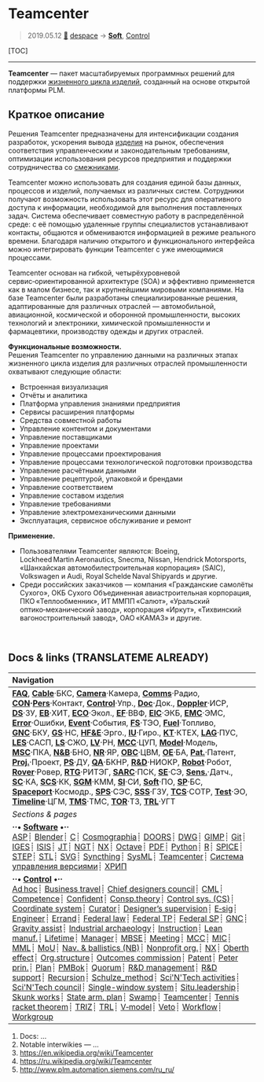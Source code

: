 # Teamcenter
> 2019.05.12 [🚀](../index/index.md) [despace](index.md) → **[Soft](soft.md)**, [Control](control.md)

[TOC]

---

**Teamcenter** — пакет масштабируемых программных решений для поддержки [жизненного цикла изделий](pl.md), созданный на основе открытой платформы PLM.



## Краткое описание
Решения Teamcenter предназначены для интенсификации создания разработок, ускорения вывода [изделия](unit.md) на рынок, обеспечения соответствия управленческим и законодательным требованиям, оптимизации использования ресурсов предприятия и поддержки сотрудничества со [смежниками](contact.md).

Teamcenter можно использовать для создания единой базы данных, процессов и изделий, получаемых из различных систем. Сотрудники получают возможность использовать этот ресурс для оперативного доступа к информации, необходимой для выполнения поставленных задач. Система обеспечивает совместную работу в распределённой среде: с её помощью удаленные группы специалистов устанавливают контакты, общаются и обмениваются информацией в режиме реального времени. Благодаря наличию открытого и функционального интерфейса можно интегрировать функции Teamcenter с уже имеющимися процессами.

Teamcenter основан на гибкой, четырёхуровневой сервис‑ориентированной архитектуре (SOA) и эффективно применяется как в малом бизнесе, так и крупнейшими мировыми компаниями. На базе Teamcenter были разработаны специализированные решения, адаптированные для различных отраслей — автомобильной, авиационной, космической и оборонной промышленности, высоких технологий и электроники, химической промышленности и фармацевтики, производству одежды и других отраслей.

**Функциональные возможности.**  
Решения Teamcenter по управлению данными на различных этапах жизненного цикла изделия для различных отраслей промышленности охватывают следующие области:

   - Встроенная визуализация
   - Отчёты и аналитика
   - Платформа управления знаниями предприятия
   - Сервисы расширения платформы
   - Средства совместной работы
   - Управление контентом и документами
   - Управление поставщиками
   - Управление проектами
   - Управление процессами проектирования
   - Управление процессами технологической подготовки производства
   - Управление расчётными данными
   - Управление рецептурой, упаковкой и брендами
   - Управление соответствием
   - Управление составом изделия
   - Управление требованиями
   - Управление электромеханическими данными
   - Эксплуатация, сервисное обслуживание и ремонт

**Применение.**

   - Пользователями Teamcenter являются: Boeing, Lockheed Martin Aeronautics, Snecma, Nissan, Hendrick Motorsports, «Шанхайская автомобилестроительная корпорация» (SAIC), Volkswagen и Audi, Royal Schelde Naval Shipyards и другие.
   - Среди российских заказчиков — компания «Гражданские самолёты Сухого», ОКБ Сухого Объединенная авиастроительная корпорация, ПКО «Теплообменник», ИТ ММПП «Салют», «Уральский оптико‑механический завод», корпорация «Иркут», «Тихвинский вагоностроительный завод», ОАО «КАМАЗ» и другие.



<p style="page-break-after:always"> </p>

## Docs & links (TRANSLATEME ALREADY)
|Navigation|
|:--|
|**[FAQ](faq.md)**, **[Cable](cable.md)**·БКС, **[Camera](cam.md)**·Камера, **[Comms](comms.md)**·Радио, **[CON](contact.md)·[Pers](person.md)**·Контакт, **[Control](control.md)**·Упр., **[Doc](doc.md)**·Док., **[Doppler](doppler.md)**·ИСР, **[DS](ds.md)**·ЗУ, **[EB](eb.md)**·ХИТ, **[ECO](ecology.md)**·Экол., **[EF](ef.md)**·ВВФ, **[ElC](elc.md)**·ЭКБ, **[EMC](emc.md)**·ЭМС, **[Error](error.md)**·Ошибки, **[Event](event.md)**·События, **[FS](fs.md)**·ТЭО, **[Fuel](fuel.md)**·Топливо, **[GNC](gnc.md)**·БКУ, **[GS](scs.md)**·НС, **[HF&E](hfe.md)**·Эрго., **[IU](iu.md)**·Гиро., **[KT](kt.md)**·КТЕХ, **[LAG](lag.md)**·ПУC, **[LES](les.md)**·САСП, **[LS](ls.md)**·СЖО, **[LV](lv.md)**·РН, **[MCC](mcc.md)**·ЦУП, **[Model](model.md)**·Модель, **[MSC](sc.md)**·ПКА, **[N&B](nnb.md)**·БНО, **[NR](nr.md)**·ЯР, **[OBC](obc.md)**·ЦВМ, **[OE](oe.md)**·БА, **[Pat.](патент.md)**·Патент, **[Proj.](project.md)**·Проект, **[PS](ps.md)**·ДУ, **[QA](qa.md)**·БКНР, **[R&D](rnd.md)**·НИОКР, **[Robot](robotics.md)**·Робот, **[Rover](rover.md)**·Ровер, **[RTG](rtg.md)**·РИТЭГ, **[SARC](sarc.md)**·ПСК, **[SE](se.md)**·СЭ, **[Sens.](sensor.md)**·Датч., **[SC](sc.md)**·КА, **[SCS](scs.md)**·КК, **[SGM](sgm.md)**·КММ, **[SI](si.md)**·СИ, **[Soft](soft.md)**·ПО, **[SP](sp.md)**·БС, **[Spaceport](spaceport.md)**·Космодр., **[SPS](sps.md)**·СЭС, **[SSS](sss.md)**·ГЗУ, **[TCS](tcs.md)**·СОТР, **[Test](test.md)**·ЭО, **[Timeline](timeline.md)**·ЦГМ, **[TMS](tms.md)**·ТМС, **[TOR](tor.md)**·ТЗ, **[TRL](trl.md)**·УГТ|
|*Sections & pages*|
|**··• [Software](soft.md) •··**<br> [ASP](asp.md)┊ [Blender](blender.md)┊ [C](c.md)┊ [Cosmographia](cosmographia.md)┊ [DOORS](doors.md)┊ [DWG](cad_f.md)┊ [GIMP](gimp.md)┊ [Git](git.md)┊ [IGES](cad_f.md)┊ [ISIS](isis.md)┊ [JT](cad_f.md)┊ [NGT](neogeography_toolkit.md)┊ [NX](nx.md)┊ [Octave](gnu_octave.md)┊ [PDF](pdf.md)┊ [Python](python.md)┊ [R](r.md)┊ [SPICE](spice.md)┊ [STEP](cad_f.md)┊ [STL](systems_tool_kit.md)┊ [SVG](cad_f.md)┊ [Syncthing](syncthing.md)┊ [SysML](sysml.md)┊ [Teamcenter](teamcenter.md)┊ [Система управления версиями](vcs.md)┊ [ХРИП](adra.md)|
|**··• [Control](Control.md) •··**<br> [Ad hoc](ad_hoc.md)┊ [Business travel](business_travel.md)┊ [Chief designers council](cocd.md)┊ [CML](cml.md)┊ [Competence](competence.md)┊ [Confident](confident.md)┊ [Consp.theory](consp_theory.md)┊ [Control sys. (CS)](cs.md)┊ [Coordinate system](coord_sys.md)┊ [Curator](curator.md)┊ [Designer’s supervision](des_spv.md)┊ [E‑sig](esig.md)┊ [Engineer](se.md)┊ [Errand](errand.md)┊ [Federal law](fed_law.md)┊ [Federal TP](fed_tp.md)┊ [Federal SP](fed_sp.md)┊ [GNC](gnc.md)┊ [Gravity assist](gravass.md)┊ [Industrial archaeology](ind_arch.md)┊ [Instruction](instruction.md)┊ [Lean manuf.](lean_man.md)┊ [Lifetime](lifetime.md)┊ [Manager](manager.md)┊ [MBSE](mbse.md)┊ [Meeting](meeting.md)┊ [MCC](mcc.md)┊ [MIC](mic.md)┊ [MML](mml.md)┊ [MoU](mou.md)┊ [Nav. & ballistics (NB)](nnb.md)┊ [Nonprofit org.](nonprof_org.md)┊ [NX](nx.md)┊ [Oberth effect](oberth_eff.md)┊ [Org.structure](orgstruct.md)┊ [Outcomes commission](outccom.md)┊ [Patent](patent_res.md)┊ [Peter prin.](peter_principle.md)┊ [Plan](plan.md)┊ [PMBok](pmbok.md)┊ [Quorum](quorum.md)┊ [R&D management](mgmt.md)┊ [R&D support](rnd_support.md)┊ [Recursion](recurs.md)┊ [Schulze_method](schulze_method.md)┊ [Sci'N'Tech activities](st_act.md)┊ [Sci'N'Tech council](satc.md)┊ [Single-window system](sw_sys.md)┊ [Situ.leadership](situ_leadership.md)┊ [Skunk works](skunk_works.md)┊ [State arm. plan](plan_sa.md)┊ [Swamp](swamp.md)┊ [Teamcenter](teamcenter.md)┊ [Tennis racket theorem](tr_theorem.md)┊ [TRIZ](triz.md)┊ [TRL](trl.md)┊ [V‑model](v_model.md)┊ [Veto](veto.md)┊ [Workflow](workflow.md)┊ [Workgroup](wg.md)|

   1. Docs: …
   1. Notable interwikies — …
   1. <https://en.wikipedia.org/wiki/Teamcenter>
   1. <https://ru.wikipedia.org/wiki/Teamcenter>
   1. <http://www.plm.automation.siemens.com/ru_ru/>
